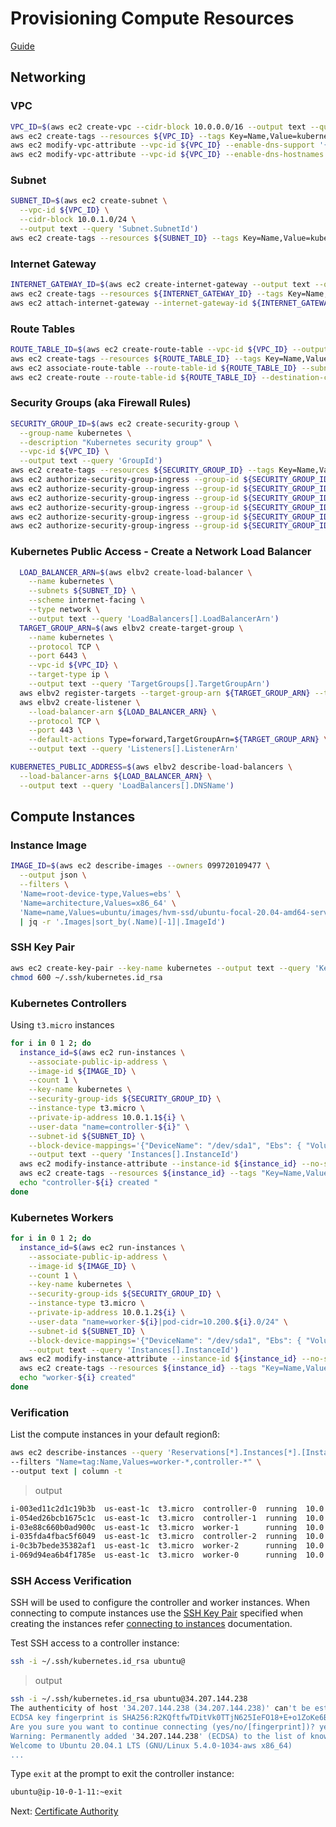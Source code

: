 # Provisioning Compute Resources

[Guide](https://github.com/kelseyhightower/kubernetes-the-hard-way/blob/master/docs/03-compute-resources.md)

## Networking

### VPC

```sh
VPC_ID=$(aws ec2 create-vpc --cidr-block 10.0.0.0/16 --output text --query 'Vpc.VpcId')
aws ec2 create-tags --resources ${VPC_ID} --tags Key=Name,Value=kubernetes-the-hard-way
aws ec2 modify-vpc-attribute --vpc-id ${VPC_ID} --enable-dns-support '{"Value": true}'
aws ec2 modify-vpc-attribute --vpc-id ${VPC_ID} --enable-dns-hostnames '{"Value": true}'
```

### Subnet

```sh
SUBNET_ID=$(aws ec2 create-subnet \
  --vpc-id ${VPC_ID} \
  --cidr-block 10.0.1.0/24 \
  --output text --query 'Subnet.SubnetId')
aws ec2 create-tags --resources ${SUBNET_ID} --tags Key=Name,Value=kubernetes
```

### Internet Gateway

```sh
INTERNET_GATEWAY_ID=$(aws ec2 create-internet-gateway --output text --query 'InternetGateway.InternetGatewayId')
aws ec2 create-tags --resources ${INTERNET_GATEWAY_ID} --tags Key=Name,Value=kubernetes
aws ec2 attach-internet-gateway --internet-gateway-id ${INTERNET_GATEWAY_ID} --vpc-id ${VPC_ID}
```

### Route Tables

```sh
ROUTE_TABLE_ID=$(aws ec2 create-route-table --vpc-id ${VPC_ID} --output text --query 'RouteTable.RouteTableId')
aws ec2 create-tags --resources ${ROUTE_TABLE_ID} --tags Key=Name,Value=kubernetes
aws ec2 associate-route-table --route-table-id ${ROUTE_TABLE_ID} --subnet-id ${SUBNET_ID}
aws ec2 create-route --route-table-id ${ROUTE_TABLE_ID} --destination-cidr-block 0.0.0.0/0 --gateway-id ${INTERNET_GATEWAY_ID}
```

### Security Groups (aka Firewall Rules)

```sh
SECURITY_GROUP_ID=$(aws ec2 create-security-group \
  --group-name kubernetes \
  --description "Kubernetes security group" \
  --vpc-id ${VPC_ID} \
  --output text --query 'GroupId')
aws ec2 create-tags --resources ${SECURITY_GROUP_ID} --tags Key=Name,Value=kubernetes
aws ec2 authorize-security-group-ingress --group-id ${SECURITY_GROUP_ID} --protocol all --cidr 10.0.0.0/16
aws ec2 authorize-security-group-ingress --group-id ${SECURITY_GROUP_ID} --protocol all --cidr 10.200.0.0/16
aws ec2 authorize-security-group-ingress --group-id ${SECURITY_GROUP_ID} --protocol tcp --port 22 --cidr 0.0.0.0/0
aws ec2 authorize-security-group-ingress --group-id ${SECURITY_GROUP_ID} --protocol tcp --port 6443 --cidr 0.0.0.0/0
aws ec2 authorize-security-group-ingress --group-id ${SECURITY_GROUP_ID} --protocol tcp --port 443 --cidr 0.0.0.0/0
aws ec2 authorize-security-group-ingress --group-id ${SECURITY_GROUP_ID} --protocol icmp --port -1 --cidr 0.0.0.0/0
```

### Kubernetes Public Access - Create a Network Load Balancer

```sh
  LOAD_BALANCER_ARN=$(aws elbv2 create-load-balancer \
    --name kubernetes \
    --subnets ${SUBNET_ID} \
    --scheme internet-facing \
    --type network \
    --output text --query 'LoadBalancers[].LoadBalancerArn')
  TARGET_GROUP_ARN=$(aws elbv2 create-target-group \
    --name kubernetes \
    --protocol TCP \
    --port 6443 \
    --vpc-id ${VPC_ID} \
    --target-type ip \
    --output text --query 'TargetGroups[].TargetGroupArn')
  aws elbv2 register-targets --target-group-arn ${TARGET_GROUP_ARN} --targets Id=10.0.1.1{0,1,2}
  aws elbv2 create-listener \
    --load-balancer-arn ${LOAD_BALANCER_ARN} \
    --protocol TCP \
    --port 443 \
    --default-actions Type=forward,TargetGroupArn=${TARGET_GROUP_ARN} \
    --output text --query 'Listeners[].ListenerArn'
```

```sh
KUBERNETES_PUBLIC_ADDRESS=$(aws elbv2 describe-load-balancers \
  --load-balancer-arns ${LOAD_BALANCER_ARN} \
  --output text --query 'LoadBalancers[].DNSName')
```

## Compute Instances

### Instance Image

```sh
IMAGE_ID=$(aws ec2 describe-images --owners 099720109477 \
  --output json \
  --filters \
  'Name=root-device-type,Values=ebs' \
  'Name=architecture,Values=x86_64' \
  'Name=name,Values=ubuntu/images/hvm-ssd/ubuntu-focal-20.04-amd64-server-*' \
  | jq -r '.Images|sort_by(.Name)[-1]|.ImageId')
```

### SSH Key Pair

```sh
aws ec2 create-key-pair --key-name kubernetes --output text --query 'KeyMaterial' > ~/.ssh/kubernetes.id_rsa
chmod 600 ~/.ssh/kubernetes.id_rsa
```

### Kubernetes Controllers

Using `t3.micro` instances

```sh
for i in 0 1 2; do
  instance_id=$(aws ec2 run-instances \
    --associate-public-ip-address \
    --image-id ${IMAGE_ID} \
    --count 1 \
    --key-name kubernetes \
    --security-group-ids ${SECURITY_GROUP_ID} \
    --instance-type t3.micro \
    --private-ip-address 10.0.1.1${i} \
    --user-data "name=controller-${i}" \
    --subnet-id ${SUBNET_ID} \
    --block-device-mappings='{"DeviceName": "/dev/sda1", "Ebs": { "VolumeSize": 50 }, "NoDevice": "" }' \
    --output text --query 'Instances[].InstanceId')
  aws ec2 modify-instance-attribute --instance-id ${instance_id} --no-source-dest-check
  aws ec2 create-tags --resources ${instance_id} --tags "Key=Name,Value=controller-${i}"
  echo "controller-${i} created "
done
```

### Kubernetes Workers

```sh
for i in 0 1 2; do
  instance_id=$(aws ec2 run-instances \
    --associate-public-ip-address \
    --image-id ${IMAGE_ID} \
    --count 1 \
    --key-name kubernetes \
    --security-group-ids ${SECURITY_GROUP_ID} \
    --instance-type t3.micro \
    --private-ip-address 10.0.1.2${i} \
    --user-data "name=worker-${i}|pod-cidr=10.200.${i}.0/24" \
    --subnet-id ${SUBNET_ID} \
    --block-device-mappings='{"DeviceName": "/dev/sda1", "Ebs": { "VolumeSize": 50 }, "NoDevice": "" }' \
    --output text --query 'Instances[].InstanceId')
  aws ec2 modify-instance-attribute --instance-id ${instance_id} --no-source-dest-check
  aws ec2 create-tags --resources ${instance_id} --tags "Key=Name,Value=worker-${i}"
  echo "worker-${i} created"
done
```

### Verification

List the compute instances in your default regionß:

```sh
aws ec2 describe-instances --query 'Reservations[*].Instances[*].[InstanceId,Placement.AvailabilityZone,InstanceType,Tags[?Key==`Name`].Value|[0],State.Name,PrivateIpAddress,PublicIpAddress]' \
--filters "Name=tag:Name,Values=worker-*,controller-*" \
--output text | column -t
```

> output

```sh
i-003ed11c2d1c19b3b  us-east-1c  t3.micro  controller-0  running  10.0.1.10  3.80.105.200
i-054ed26bcb1675c1c  us-east-1c  t3.micro  controller-1  running  10.0.1.11  34.207.144.238
i-03e88c660b0ad900c  us-east-1c  t3.micro  worker-1      running  10.0.1.21  52.91.2.224
i-035fda4fbac5f6049  us-east-1c  t3.micro  controller-2  running  10.0.1.12  54.227.42.181
i-0c3b7bede35382af1  us-east-1c  t3.micro  worker-2      running  10.0.1.22  54.198.225.6
i-069d94ea6b4f1785e  us-east-1c  t3.micro  worker-0      running  10.0.1.20  52.73.134.47
```

### SSH Access Verification

SSH will be used to configure the controller and worker instances. When connecting to compute instances use the [SSH Key Pair](#SSH-Key-Pair) specified when creating the instances refer [connecting to instances](https://docs.aws.amazon.com/AWSEC2/latest/UserGuide/AccessingInstances.html) documentation.

Test SSH access to a controller instance:

```sh
ssh -i ~/.ssh/kubernetes.id_rsa ubuntu@
```

>output

```sh
ssh -i ~/.ssh/kubernetes.id_rsa ubuntu@34.207.144.238
The authenticity of host '34.207.144.238 (34.207.144.238)' can't be established.
ECDSA key fingerprint is SHA256:R2KQftfwTDitVk0TTjN625IeFO18+E+o1ZoKe6BT1jw.
Are you sure you want to continue connecting (yes/no/[fingerprint])? yes
Warning: Permanently added '34.207.144.238' (ECDSA) to the list of known hosts.
Welcome to Ubuntu 20.04.1 LTS (GNU/Linux 5.4.0-1034-aws x86_64)
...
```

Type `exit` at the prompt to exit the controller instance:

```sh
ubuntu@ip-10-0-1-11:~exit
```

Next: [Certificate Authority](04-certificate-authority.md)
